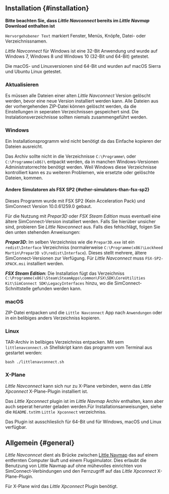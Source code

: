 ## Installation {#installation}

**Bitte beachten Sie, dass *Little Navconnect* bereits im *Little Navmap* Download enthalten ist**

`Hervorgehobener Text` markiert Fenster, Menüs, Knöpfe, Datei- oder Verzeichnissnamen.

*Little Navconnect* für Windows ist eine 32-Bit Anwendung und wurde auf Windows 7, Windows 8 und Windows 10 \(32-Bit und 64-Bit\) getestet.

Die macOS- und Linuxversionen sind 64-Bit und wurden auf macOS Sierra und Ubuntu Linux getestet.

### Aktualisieren
Es müssen alle Dateien einer alten _Little Navconnect_ Version gelöscht werden, bevor eine neue Version installiert werden kann. Alle Dateien aus der vorhergehenden ZIP-Datei können gelöscht werden, da die Einstellungen in seperaten Verzeichnissen gespeichert sind. Die Instalationsverzeichnisse sollten niemals zusammengeführt werden.

### Windows

Ein Installationsprogramm wird nicht benötigt da das Einfache kopieren der Dateien ausreicht.

Das Archiv sollte nicht in die Verzeichnisse `C:\Programme\` oder `C:\Programme(x86)\` entpackt werden, da in manchen Windows-Versionen Administratorrechte benötigt werden. Weil Windows diese Verzeichnisse kontrolliert kann es zu weiteren Problemen, wie ersetzte oder gelöschte Dateien, kommen.

#### Andere Simulatoren als FSX SP2 {#other-simulators-than-fsx-sp2}

Dieses Programm wurde mit FSX SP2 (Kein Acceleration Pack) und SimConnect Version 10.0.61259.0 gebaut.

Für die Nutzung mit _Prepar3D_ oder _FSX Steam Edition_ muss eventuell eine ältere SimConnect-Version installiert werden. Falls Sie hierüber unsicher sind, probieren Sie _Little Navconnect_ aus. Falls dies fehlschlägt, folgen Sie den unten stehenden Anweisungen:

**_Prepar3D_:** Im selben Verzeichniss wie die `Prepar3D.exe` ist ein `redist\Interface` Verzeichniss (normalerweise `C:\Programme(x86)\Lockheed Martin\Prepar3D v3\redist\Interface`). Dieses stellt mehrere, ältere SimConnect-Versionen zur Verfügung. Für _Little Navconnect_ muss `FSX-SP2-XPACK.msi` installiert werden.

**_FSX Steam Edition_:** Die Installation fügt das Verzeichniss `C:\Programme(x86)\Steam\SteamApps\common\FSX\SDK\CoreUtilities Kit\SimConnect SDK\LegacyInterfaces` hinzu, wo die SimConnect-Schnittstelle gefunden werden kann.

### macOS

ZIP-Datei entpacken und die `Little Navconnect` App nach `Anwendungen` oder in ein belibiges anders Verzeichniss kopieren.

### Linux

TAR-Archiv in belibiges Verzeichniss entpacken. Mit sem `littlenavconnect.sh` Shellskript kann das programm vom Terminal aus gestartet werden:

`bash ./littlenavconnect.sh`

### X-Plane

_Little Navconnect_ kann sich nur zu X-Plane verbinden, wenn das _Little Xpconnect_ X-Plane-Plugin installiert ist.

Das _Little Xpconnect_ plugin ist im *Little Navmap* Archiv enthalten, kann aber auch seperat herunter geladen werden.Für Installationsanweisungen, siehe die `README.txt`im `Little Xpconnect` verzeichniss.

Das Plugin ist ausschlieslich für 64-Bit und für Windows, macOS und Linux verfügbar.

## Allgemein {#general}

_Little Navconncet_ dient als Brücke zwischen [Little Navmap](https://albar965.github.io/littlenavmap.html) das auf einem entfernten Computer läuft und einem Flugsimulator. Dies erlaubt die Benutzung von Little Navmap auf ohne mühevolles einrichten von SimConnect-Verbindungen und den Fernzugriff auf das _Little Xpconnect_ X-Plane-Plugin.

Für X-Plane wird das _Little Xpconnect_ Plugin benötigt.

